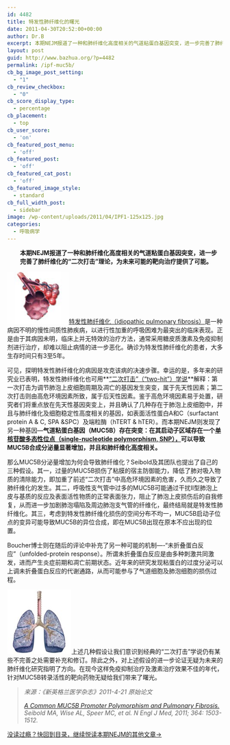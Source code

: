 ```yaml
---
id: 4482
title: 特发性肺纤维化的曙光
date: 2011-04-30T20:52:00+00:00
author: Dr.B
excerpt: 本期NEJM报道了一种和肺纤维化高度相关的气道粘蛋白基因突变，进一步完善了肺纤维化的“二次打击”理论，为未来可能的靶向治疗提供了可能。
layout: post
guid: http://www.bazhua.org/?p=4482
permalink: /ipf-muc5b/
cb_bg_image_post_setting:
  - "1"
cb_review_checkbox:
  - "0"
cb_score_display_type:
  - percentage
cb_placement:
  - top
cb_user_score:
  - 'on'
cb_featured_post_menu:
  - 'off'
cb_featured_post:
  - 'off'
cb_featured_cat_post:
  - 'off'
cb_featured_image_style:
  - standard
cb_full_width_post:
  - sidebar
image: /wp-content/uploads/2011/04/IPF1-125x125.jpg
categories:
  - 呼吸病学
---
```

<p style="padding-left: 30px;">
  <strong>本期NEJM报道了一种和肺纤维化高度相关的气道粘蛋白基因突变，进一步完善了肺纤维化的“二次打击”理论，为未来可能的靶向治疗提供了可能。</strong>
</p>

<img class="alignleft size-full wp-image-4485" title="1-1103230T13J16" src="/wp-content/uploads/2011/04/1-1103230T13J16.jpg" alt="" width="144" height="122" /><a href="http://en.wikipedia.org/wiki/Idiopathic_pulmonary_fibrosis" target="_self">特发性肺纤维化（idiopathic pulmonary fibrosis）</a>是一种病因不明的慢性间质性肺疾病，以进行性加重的呼吸困难为最突出的临床表现。正是由于其病因未明，临床上并无特效的治疗方法，通常采用糖皮质激素及免疫抑制剂进行治疗，却难以阻止病情的进一步恶化。确诊为特发性肺纤维化的患者，大多生存时间只有3至5年。

可见，探明特发性肺纤维化的病因是攻克该病的决速步骤。幸运的是，多年来的研究业已表明，特发性肺纤维化也可用**<a href="http://en.wikipedia.org/w/index.php?title=Two-hit_hypothesis&redirect=no" target="_self">“二次打击”（“two-hit”）学说</a>**解释：第一次打击为调节肺泡上皮细胞周期及凋亡的基因发生突变，属于先天性因素；第二次打击则由高危环境因素所致，属于后天性因素。鉴于高危环境因素易于处置，研究者们将重点放在先天性基因突变上，并且确认了几种存在于肺泡上皮细胞中，并且与肺纤维化及细胞稳定性高度相关的基因，如表面活性蛋白A和C（surfactant protein A & C, SPA &SPC）及端粒酶（hTERT & hTER）。而本期NEJM则发现了另一种基因—**气道粘蛋白基因（MUC5B）存在突变：在其启动子区域存在一个<a href="http://en.wikipedia.org/wiki/Single-nucleotide_polymorphism" target="_self">单核苷酸多态性位点（single-nucleotide polymorphism, SNP），</a>可以导致MUC5B合成分泌量显著增加，并且和肺纤维化高度相关。**

那么MUC5B分泌量增加为何会导致肺纤维化？Seibold及其团队也提出了自己的三种假设。其一，过量的MUC5B损伤了粘膜的宿主防御能力，降低了肺对吸入物质的清除能力，即加重了前述“二次打击”中高危环境因素的危害，久而久之导致了肺纤维化的发生。其二，呼吸性支气管中过多的MUC5B可能通过干扰II型肺泡上皮与基质的反应及表面活性物质的正常表面张力，阻止了肺泡上皮损伤后的自我修复，从而进一步加剧肺泡塌陷及周边肺泡支气管的纤维化，最终结局就是特发性肺纤维化。其三，考虑到特发性肺纤维化损伤的空间分布不均一，MUC5B启动子位点的变异可能导致MUC5B的异位合成，即在MUC5B出现在原本不应出现的位置。

Boucher博士则在随后的评论中补充了另一种可能的机制&#8212;-“未折叠蛋白反应”（unfolded-protein response）。所谓未折叠蛋白反应是由多种刺激共同激发，进而产生炎症前期和凋亡前期状态。近年来的研究发现粘蛋白的过度分泌可以上调未折叠蛋白反应的代谢通路，从而可能参与了气道细胞及肺泡细胞的损伤过程。

[<img class="alignright size-thumbnail wp-image-4486" title="IPF1" src="/wp-content/uploads/2011/04/IPF1-150x150.jpg" alt="" width="150" height="150" />](/wp-content/uploads/2011/04/IPF1.jpg)上述几种假设让我们意识到经典的“二次打击”学说仍有某些不完善之处需要补充和修订。除此之外，对上述假设的进一步论证无疑为未来的肺纤维化研究指明了方向。在现今这样免疫抑制治疗及激素治疗效果不佳的年代，针对MUC5B转录活性的靶向药物无疑给我们带来了曙光。

> _来源：《新英格兰医学杂志》2011-4-21 原始论文_
> 
> <a href="http://www.nejm.org/doi/full/10.1056/NEJMoa1013660" target="_self"><em>A Common MUC5B Promoter Polymorphism and Pulmonary Fibrosis.</em></a> _Seibold MA, Wise AL, Speer MC, et al. N Engl J Med, 2011; 364: 1503-1512._

<a href="http://www.bazhua.org/2011/04/21.html" target="_self">没读过瘾？快回到目录，继续悦读本期NEJM的其他文章→</a>
